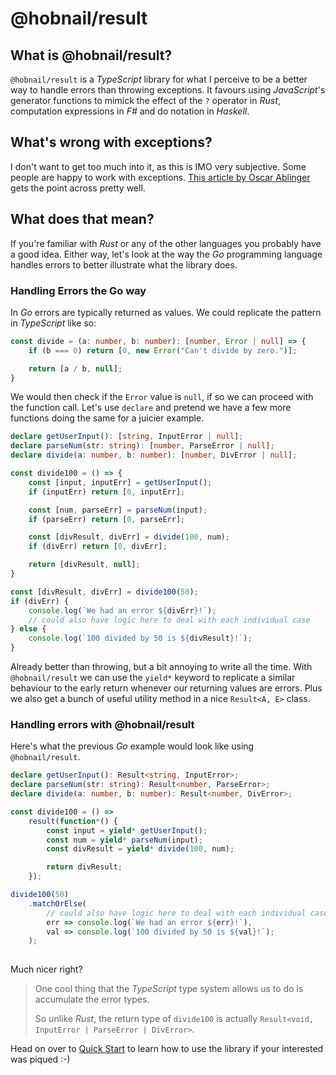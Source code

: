 # @hobnail/result

## What is @hobnail/result?
`@hobnail/result` is a *TypeScript* library for what I perceive to be a better way to handle errors than throwing exceptions. It favours using *JavaScript*'s generator functions to mimick the effect of the `?` operator in *Rust*, computation expressions in *F#* and do notation in *Haskell*.

## What's wrong with exceptions?
I don't want to get too much into it, as this is IMO very subjective. Some people are happy to work with exceptions. [This article by Oscar Ablinger](https://medium.com/codex/the-error-of-exceptions-3aed074c40dc) gets the point across pretty well. 

## What does that mean?
If you're familiar with *Rust* or any of the other languages you probably have a good idea. Either way, let's look at the way the *Go* programming language handles errors to better illustrate what the library does.

### Handling Errors the Go way
In *Go* errors are typically returned as values. We could replicate the pattern in *TypeScript* like so:

```ts
const divide = (a: number, b: number): [number, Error | null] => {
    if (b === 0) return [0, new Error("Can't divide by zero.")];

    return [a / b, null];
}
```

We would then check if the `Error` value is `null`, if so we can proceed with the function call. 
Let's use `declare` and pretend we have a few more functions doing the same for a juicier example.

```ts
declare getUserInput(): [string, InputError | null];
declare parseNum(str: string): [number, ParseError | null];
declare divide(a: number, b: number): [number, DivError | null];

const divide100 = () => {
    const [input, inputErr] = getUserInput();
    if (inputErr) return [0, inputErr];

    const [num, parseErr] = parseNum(input);
    if (parseErr) return [0, parseErr];

    const [divResult, divErr] = divide(100, num);
    if (divErr) return [0, divErr];

    return [divResult, null];
}

const [divResult, divErr] = divide100(50);
if (divErr) {
    console.log(`We had an error ${divErr}!`);
    // could also have logic here to deal with each individual case
} else {
    console.log(`100 divided by 50 is ${divResult}!`);
}
```

Already better than throwing, but a bit annoying to write all the time. With `@hobnail/result` we can use the `yield*` keyword to replicate a similar behaviour to the early return whenever our returning values are errors. Plus we also get a bunch of useful utility method in a nice `Result<A, E>` class.

### Handling errors with @hobnail/result
Here's what the previous *Go* example would look like using `@hobnail/result`.

```ts
declare getUserInput(): Result<string, InputError>;
declare parseNum(str: string): Result<number, ParseError>;
declare divide(a: number, b: number): Result<number, DivError>;

const divide100 = () =>
    result(function*() {
        const input = yield* getUserInput();
        const num = yield* parseNum(input);
        const divResult = yield* divide(100, num);

        return divResult;
    });

divide100(50)
    .matchOrElse(
        // could also have logic here to deal with each individual case
        err => console.log(`We had an error ${err}!`), 
        val => console.log(`100 divided by 50 is ${val}!`);
    );
    
```

Much nicer right?
>One cool thing that the *TypeScript* type system allows us to do is accumulate the error types. 
>
>So unlike *Rust*, the return type of `divide100` is actually `Result<void, InputError | ParseError | DivError>`.

Head on over to [Quick Start](result/quickstart.md) to learn how to use the library if your interested was piqued :-)